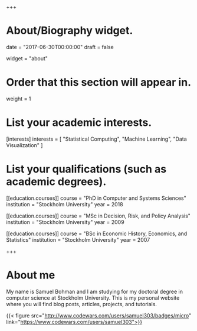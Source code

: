 +++
# About/Biography widget.

date = "2017-06-30T00:00:00"
draft = false

widget = "about"

# Order that this section will appear in.
weight = 1

# List your academic interests.
[interests]
  interests = [
    "Statistical Computing",
    "Machine Learning",
    "Data Visualization"
  ]

# List your qualifications (such as academic degrees).
[[education.courses]]
  course = "PhD in Computer and Systems Sciences"
  institution = "Stockholm University"
  year = 2018

[[education.courses]]
  course = "MSc in Decision, Risk, and Policy Analysis"
  institution = "Stockholm University"
  year = 2009

[[education.courses]]
  course = "BSc in Economic History, Economics, and Statistics"
  institution = "Stockholm University"
  year = 2007
 
+++

# About me

My name is Samuel Bohman and I am studying for my doctoral degree in computer science at Stockholm University. This is my personal website where you will find blog posts, articles, projects, and tutorials. 

{{< figure src="http://www.codewars.com/users/samuel303/badges/micro" link="https://www.codewars.com/users/samuel303">}}


